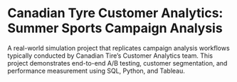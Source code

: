 # Canadian Tyre Customer Analytics: Summer Sports Campaign Analysis
A real-world simulation project that replicates campaign analysis workflows typically conducted by Canadian Tire’s Customer Analytics team. This project demonstrates end-to-end A/B testing, customer segmentation, and performance measurement using SQL, Python, and Tableau.
